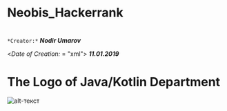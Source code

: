 # Neobis_Hackerrank

# 
```*Creator:*``` ***Nodir Umarov***

<*Date of Creation:* = "xml"><Date of Creation:> ***11.01.2019***

# The Logo of Java/Kotlin Department

![alt-текст](https://github.com/NodirUmarov/Neobis_Hackerrank/blob/master/Java_Kotlin_Backend.jpg "The Logo")
